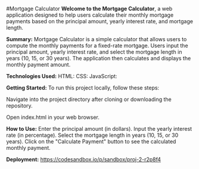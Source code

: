 #Mortgage Calculator
**Welcome to the Mortgage Calculator**, a web application designed to help users calculate their monthly mortgage payments based on the principal amount, yearly interest rate, and mortgage length.

**Summary:**
Mortgage Calculator is a simple calculator that allows users to compute the monthly payments for a fixed-rate mortgage. Users input the principal amount, yearly interest rate, and select the mortgage length in years (10, 15, or 30 years). The application then calculates and displays the monthly payment amount.

**Technologies Used:**
HTML:
CSS: 
JavaScript:

**Getting Started:**
To run this project locally, follow these steps:

Navigate into the project directory after cloning or downloading the repository.

Open index.html in your web browser.

**How to Use:**
Enter the principal amount (in dollars).
Input the yearly interest rate (in percentage).
Select the mortgage length in years (10, 15, or 30 years).
Click on the "Calculate Payment" button to see the calculated monthly payment.

**Deployment:** https://codesandbox.io/p/sandbox/proj-2-r2p8f4
